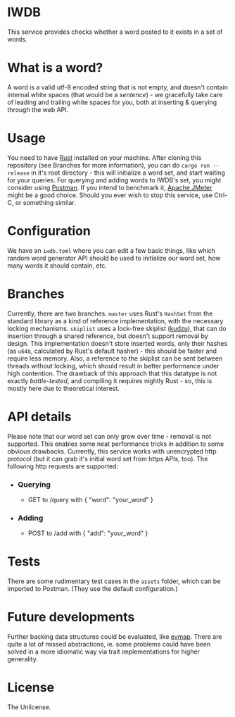 # IWDB

 

This service provides checks whether a word posted to it exists in a set of words.

 

# What is a word?

A word is a valid utf-8 encoded string that is not empty, and doesn't contain internal white spaces (that would be a *sentence*) - we gracefully take care of leading and trailing white spaces for you, both at inserting & querying through the web API.

 

# Usage

You need to have [Rust](https://rust-lang.org) installed on your machine. After cloning this repository (see Branches for more information), you can do `cargo run --release` in it's root directory - this will initialize a word set, and start waiting for your queries. For querying and adding words to IWDB's set, you might consider using [Postman](https://www.postman.com/). If you intend to benchmark it, [Apache JMeter](https://jmeter.apache.org/) might be a good choice. Should you ever wish to stop this service, use Ctrl-C, or something similar.

 

# Configuration

We have an `iwdb.toml` where you can edit a few basic things, like which random word generator API should be used to initialize our word set, how many words it should contain, etc.

 

# Branches

Currently, there are two branches. `master` uses Rust's `HashSet` from the standard library as a kind of reference implementation, with the necessary locking mechanisms. `skiplist` uses a lock-free skiplist ([kudzu](https://github.com/withoutboats/kudzu)), that can do insertion through a shared reference, but doesn't support removal by design. This implementation doesn't store inserted words, only their hashes (as `u64`s, calculated by Rust's default hasher) - this should be faster and require less memory. Also, a reference to the skiplist can be sent between threads without locking, which should result in better performance under high contention. The drawback of this approach that this datatype is not exactly *battle-tested*, and compiling it requires nightly Rust - so, this is mostly here due to theoretical interest.

 

# API details

Please note that our word set can only grow over time - removal is not supported. This enables some neat performance tricks in addition to some obvious drawbacks. Currently, this service works with unencrypted http protocol (but it can grab it's initial word set from https APIs, too). The following http requests are supported:

* ### Querying

    * GET to /query with { "word": "your_word" }

* ### Adding

    * POST to /add with { "add": "your_word" }

# Tests

There are some rudimentary test cases in the `assets` folder, which can be imported to Postman. (They use the default configuration.)

# Future developments

Further backing data structures could be evaluated, like [evmap](https://crates.io/crates/evmap). There are quite a lot of missed abstractions, ie. some problems could have been solved in a more idiomatic way via trait implementations for higher generality.


# License

The Unlicense.
